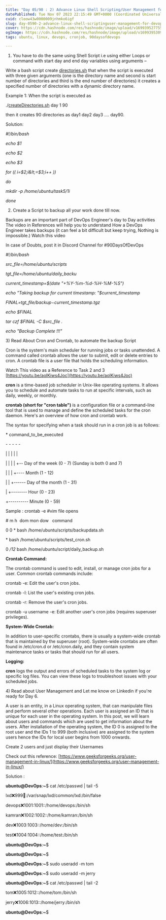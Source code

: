 ```yaml
---
title: "Day 05/90 : 2) Advance Linux Shell Scripting/User Management for DevOps"
datePublished: Tue Nov 07 2023 22:15:49 GMT+0000 (Coordinated Universal Time)
cuid: cloow43w0000009jnhmko6igf
slug: day-0590-2-advance-linux-shell-scriptinguser-management-for-devops
cover: https://cdn.hashnode.com/res/hashnode/image/upload/v1699395277559/bc90bd33-74af-4b29-a875-def156ed756f.webp
ogImage: https://cdn.hashnode.com/res/hashnode/image/upload/v1699395309487/1d0afd62-be78-4bef-9355-b712323dc18d.webp
tags: ubuntu, linux, devops, cronjob, 90daysofdevops

---
```


1) You have to do the same using Shell Script i.e using either Loops or command with start day and end day variables using arguments –

Write a bash script create [directories.sh](http://directories.sh) that when the script is executed with three given arguments (one is the directory name and second is start number of directories and third is the end number of directories) it creates a specified number of directories with a dynamic directory name.

Example 1: When the script is executed as

./[createDirectories.sh](http://createDirectories.sh) day 1 90

then it creates 90 directories as day1 day2 day3 .... day90.

Solution:

*#!/bin/bash*

*echo $1*

*echo $2*

*echo $3*

*for (( i=$2;i&lt;=$3;i++ ))*

*do*

*mkdir -p /home/ubuntu/task5/$1$i*

*done*

2) Create a Script to backup all your work done till now.

Backups are an important part of DevOps Engineer's day to Day activities The video in References will help you to understand How a DevOps Engineer takes backups (it can feel a bit difficult but keep trying, Nothing is impossible.) Watch this video

In case of Doubts, post it in Discord Channel for #90DaysOfDevOps

*#!/bin/bash*

*src\_file=/home/ubuntu/scripts*

*tgt\_file=/home/ubuntu/daily\_backu*

*current\_timestamp=$(date "+%Y-%m-%d-%H-%M-%S")*

*echo "Taking backup for current timestamp: "$current\_timestamp*

*FINAL=$tgt\_file/backup-$current\_timestamp.tgz*

*echo $FINAL*

*tar czf $FINAL -C $src\_file .*

*echo "Backup Complete !!!"*

3) Read About Cron and Crontab, to automate the backup Script

Cron is the system's main scheduler for running jobs or tasks unattended. A command called crontab allows the user to submit, edit or delete entries to cron. A crontab file is a user file that holds the scheduling information.

Watch This video as a Reference to Task 2 and 3 [https://youtu.be/aolKiws4Joc](https://youtu.be/aolKiws4Joc)

**cron** is a time-based job scheduler in Unix-like operating systems. It allows you to schedule and automate tasks to run at specific intervals, such as daily, weekly, or monthly.

**crontab (short for "cron table")** is a configuration file or a command-line tool that is used to manage and define the scheduled tasks for the cron daemon. Here's an overview of how cron and crontab work.

The syntax for specifying when a task should run in a cron job is as follows:

\* command\_to\_be\_executed

\- - - - -

| | | | |

| | | | +-- Day of the week (0 - 7) (Sunday is both 0 and 7)

| | | +---- Month (1 - 12)

| | +------ Day of the month (1 - 31)

| +-------- Hour (0 - 23)

+---------- Minute (0 - 59)

Sample : crontab -e #vim file opens

\# m h  dom mon dow   command

0 0 \* bash /home/ubuntu/scripts/backupdata.sh

\* bash /home/ubuntu/scripts/test\_cron.sh

0 */12* bash /home/ubuntu/script/daily\_backup.sh

**Crontab Command:**

The crontab command is used to edit, install, or manage cron jobs for a user. Common crontab commands include:

crontab -e: Edit the user's cron jobs.

crontab -l: List the user's existing cron jobs.

crontab -r: Remove the user's cron jobs.

crontab -u username -e: Edit another user's cron jobs (requires superuser privileges).

**System-Wide Crontab:**

In addition to user-specific crontabs, there is usually a system-wide crontab that is maintained by the superuser (root). System-wide crontabs are often found in /etc/cron.d or /etc/cron.daily, and they contain system maintenance tasks or tasks that should run for all users.

**Logging:**

**cron** logs the output and errors of scheduled tasks to the system log or specific log files. You can view these logs to troubleshoot issues with your scheduled jobs.

4) Read about User Management and Let me know on Linkedin if you're ready for Day 6.

A user is an entity, in a Linux operating system, that can manipulate files and perform several other operations. Each user is assigned an ID that is unique for each user in the operating system. In this post, we will learn about users and commands which are used to get information about the users. After installation of the operating system, the ID 0 is assigned to the root user and the IDs 1 to 999 (both inclusive) are assigned to the system users hence the IDs for local user begins from 1000 onwards.

Create 2 users and just display their Usernames

Check out this reference: [https://www.geeksforgeeks.org/user-management-in-linux/](https://www.geeksforgeeks.org/user-management-in-linux/)

Solution :

**ubuntu@DevOps**:**~**$ cat /etc/passwd | tail -5

lxd:x:999:100::/var/snap/lxd/common/lxd:/bin/false

devops:x:1001:1001::/home/devops:/bin/sh

kamran:x:1002:1002::/home/kamran:/bin/sh

dev:x:1003:1003::/home/dev:/bin/sh

test:x:1004:1004::/home/test:/bin/sh

**ubuntu@DevOps**:**~**$

**ubuntu@DevOps**:**~**$

**ubuntu@DevOps**:**~**$ sudo useradd -m tom

**ubuntu@DevOps**:**~**$ sudo useradd -m jerry

**ubuntu@DevOps**:**~**$ cat /etc/passwd | tail -2

tom:x:1005:1012::/home/tom:/bin/sh

jerry:x:1006:1013::/home/jerry:/bin/sh

**ubuntu@DevOps**:**~**$